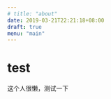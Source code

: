 ```yaml
---
# title: "about"
date: 2019-03-21T22:21:18+08:00
draft: true
menu: "main"
---
```


# test

这个人很懒，测试一下
